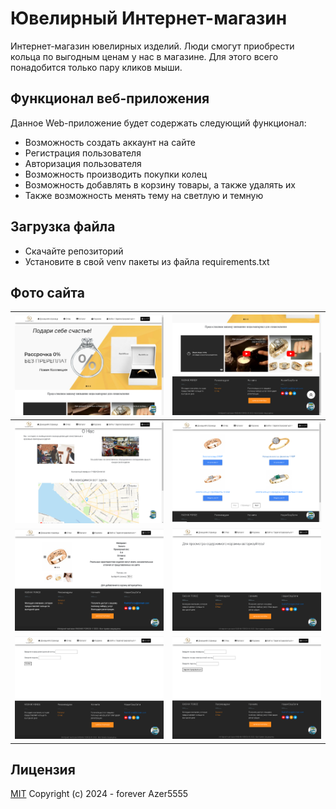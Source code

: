 # Ювелирный Интернет-магазин

Интернет-магазин ювелирных изделий. Люди смогут приобрести
кольца по выгодным ценам у нас в магазине. Для этого всего
понадобится только пару кликов мыши.

## Функционал веб-приложения
Данное Web-приложение будет содержать следующий функционал:
 - Возможность создать аккаунт на сайте
 - Регистрация пользователя
 - Авторизация пользователя
 - Возможность производить покупки колец
 - Возможность добавлять в корзину товары, а также удалять их
 - Также возможность менять тему на светлую и темную

## Загрузка файла
- Скачайте репозиторий
- Установите в свой venv пакеты из файла requirements.txt

## Фото сайта

| ![Изображение 1](images_for_site/image44.png) | ![Изображение 2](images_for_site/image45.png) | 
|:-----------------------------------:|:-----------------------------------:|
| ![Изображение 3](images_for_site/image46.png) | ![Изображение 4](images_for_site/image47.png) | 
| ![Изображение 5](images_for_site/image48.png) | ![Изображение 6](images_for_site/image49.png) |
| ![Изображение 7](images_for_site/image50.png) | ![Изображение 8](images_for_site/image51.png) |

## Лицензия
[MIT](https://opensource.org/license/mit/) Copyright (c) 2024 - forever Azer5555

